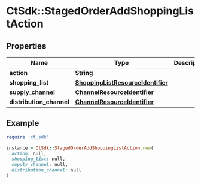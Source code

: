 # CtSdk::StagedOrderAddShoppingListAction

## Properties

| Name | Type | Description | Notes |
| ---- | ---- | ----------- | ----- |
| **action** | **String** |  |  |
| **shopping_list** | [**ShoppingListResourceIdentifier**](ShoppingListResourceIdentifier.md) |  | [optional] |
| **supply_channel** | [**ChannelResourceIdentifier**](ChannelResourceIdentifier.md) |  | [optional] |
| **distribution_channel** | [**ChannelResourceIdentifier**](ChannelResourceIdentifier.md) |  | [optional] |

## Example

```ruby
require 'ct_sdk'

instance = CtSdk::StagedOrderAddShoppingListAction.new(
  action: null,
  shopping_list: null,
  supply_channel: null,
  distribution_channel: null
)
```

